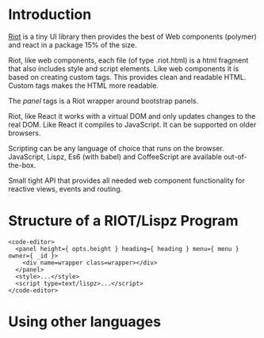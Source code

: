 # Introduction

[Riot](http://riotjs.com) is a tiny UI library then provides the best of Web components (polymer) and react in a package 15% of the size.

Riot, like web components, each file (of type .riot.html) is a html fragment that also includes style and script elements. Like web components it is based on creating custom tags. This provides clean and readable HTML. Custom tags makes the HTML more readable.

The *panel* tags is a Riot wrapper around bootstrap panels.

Riot, like React it works with a virtual DOM and only updates changes to the real DOM. Like React it compiles to JavaScript. It can be supported on older browsers.

Scripting can be any language of choice that runs on the browser. JavaScript, Lispz, Es6 (with babel) and CoffeeScript are available out-of-the-box.

Small tight API that provides all needed web component functionality for reactive views, events and routing.

# Structure of a RIOT/Lispz Program

    <code-editor>
      <panel height={ opts.height } heading={ heading } menu={ menu } owner={ _id }>
        <div name=wrapper class=wrapper></div>
      </panel>
      <style>...</style>
      <script type=text/lispz>...</script>
    </code-editor>

# Using other languages

